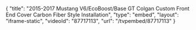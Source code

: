 {
    "title": "2015-2017 Mustang V6\/EcoBoost\/Base GT Colgan Custom Front End Cover Carbon Fiber Style Installation",
    "type": "embed",
    "layout": "iframe-static",
    "videoId": "87717113",
    "url": "\/tvpembed\/87717113"
}